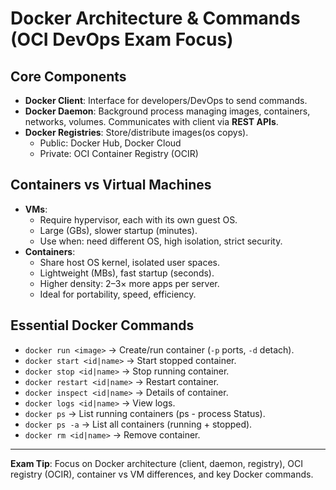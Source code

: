# Docker Architecture & Commands (OCI DevOps Exam Focus)

## Core Components

- **Docker Client**: Interface for developers/DevOps to send commands.
- **Docker Daemon**: Background process managing images, containers, networks, volumes. Communicates with client via **REST APIs**.
- **Docker Registries**: Store/distribute images(os copys).
  - Public: Docker Hub, Docker Cloud
  - Private: OCI Container Registry (OCIR)

## Containers vs Virtual Machines

- **VMs**:
  - Require hypervisor, each with its own guest OS.
  - Large (GBs), slower startup (minutes).
  - Use when: need different OS, high isolation, strict security.
- **Containers**:
  - Share host OS kernel, isolated user spaces.
  - Lightweight (MBs), fast startup (seconds).
  - Higher density: 2–3× more apps per server.
  - Ideal for portability, speed, efficiency.

## Essential Docker Commands

- `docker run <image>` → Create/run container (`-p` ports, `-d` detach).
- `docker start <id|name>` → Start stopped container.
- `docker stop <id|name>` → Stop running container.
- `docker restart <id|name>` → Restart container.
- `docker inspect <id|name>` → Details of container.
- `docker logs <id|name>` → View logs.
- `docker ps` → List running containers (ps - process Status).
- `docker ps -a` → List all containers (running + stopped).
- `docker rm <id|name>` → Remove container.

---

**Exam Tip**: Focus on Docker architecture (client, daemon, registry), OCI registry (OCIR), container vs VM differences, and key Docker commands.
